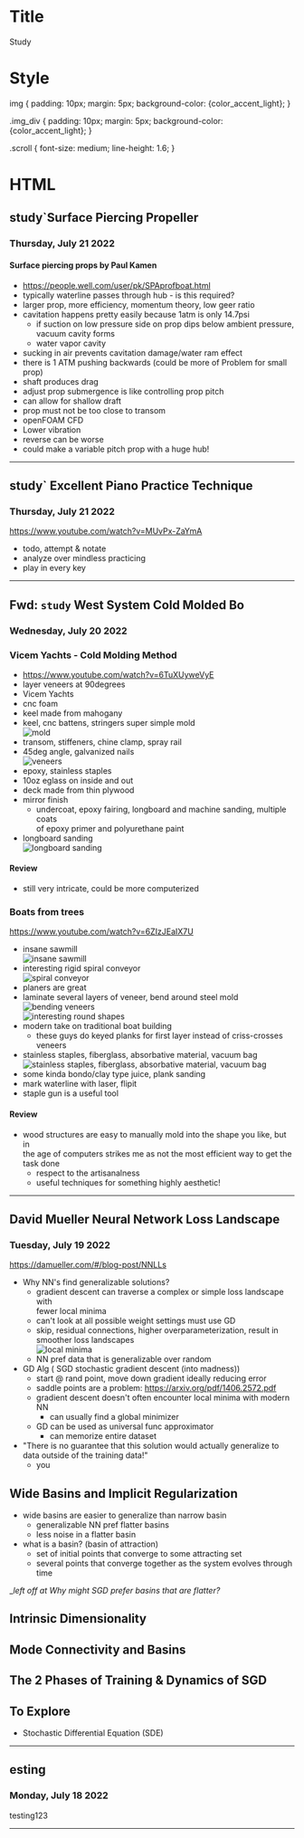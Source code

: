 
# Title
Study
        
# Style
img {
padding: 10px;
margin: 5px;
background-color: {color_accent_light}; 
}

.img_div {
padding: 10px;
margin: 5px;
background-color: {color_accent_light}; 
}
        

.scroll {
font-size: medium; 
line-height: 1.6;
}

# HTML
## study`Surface Piercing Propeller 
### Thursday, July 21 2022  
#### Surface piercing props by Paul Kamen  
- https://people.well.com/user/pk/SPAprofboat.html  
- typically waterline passes through hub - is this required?  
- larger prop, more efficiency, momentum theory, low geer ratio  
- cavitation happens pretty easily because 1atm is only 14.7psi  
  - if suction on low pressure side on prop dips below ambient pressure,  
vacuum cavity forms  
  - water vapor cavity  
- sucking in air prevents cavitation damage/water ram effect  
- there is 1 ATM pushing backwards (could be more of Problem for small prop)  
- shaft produces drag  
- adjust prop submergence is like controlling prop pitch  
- can allow for shallow draft  
- prop must not be too close to transom  
- openFOAM CFD  
- Lower vibration  
- reverse can be worse  
- could make a variable pitch prop with a huge hub!  

---  

## study` Excellent Piano Practice Technique 
### Thursday, July 21 2022  
 https://www.youtube.com/watch?v=MUvPx-ZaYmA  
- todo, attempt & notate  
- analyze over mindless practicing  
- play in every key  

---  

## Fwd: `study` West System Cold Molded Bo 
### Wednesday, July 20 2022  
### Vicem Yachts - Cold Molding Method  
- https://www.youtube.com/watch?v=6TuXUyweVyE  
- layer veneers at 90degrees  
- Vicem Yachts  
- cnc foam  
- keel made from mahogany  
- keel, cnc battens, stringers super simple mold  
![mold]("https://monksevillair.com/src/study/2022-07-20-Fwd:-`study`-West-System-Cold-Molded-Boa/im1.png")  
- transom, stiffeners, chine clamp, spray rail  
- 45deg angle, galvanized nails  
![veneers]("https://monksevillair.com/src/study/2022-07-20-Fwd:-`study`-West-System-Cold-Molded-Boa/im2.png")  
- epoxy, stainless staples  
- 10oz eglass on inside and out  
- deck made from thin plywood  
- mirror finish  
  - undercoat, epoxy fairing, longboard and machine sanding, multiple coats  
of epoxy primer and polyurethane paint  
- longboard sanding  
![longboard sanding]("https://monksevillair.com/src/study/2022-07-20-Fwd:-`study`-West-System-Cold-Molded-Boa/im3.png")  
  
#### Review  
- still very intricate, could be more computerized  
  
### Boats from trees  
https://www.youtube.com/watch?v=6ZIzJEaIX7U  
- insane sawmill  
 ![insane sawmill]("https://monksevillair.com/src/study/2022-07-20-Fwd:-`study`-West-System-Cold-Molded-Boa/im4.png")  
- interesting rigid spiral conveyor  
 ![spiral conveyor]("https://monksevillair.com/src/study/2022-07-20-Fwd:-`study`-West-System-Cold-Molded-Boa/im5.png")  
- planers are great  
- laminate several layers of veneer, bend around steel mold  
 ![bending veneers]("https://monksevillair.com/src/study/2022-07-20-Fwd:-`study`-West-System-Cold-Molded-Boa/im6.png")  
 ![interesting round shapes]("https://monksevillair.com/src/study/2022-07-20-Fwd:-`study`-West-System-Cold-Molded-Boa/im7.png")  
- modern take on traditional boat building  
  - these guys do keyed planks for first layer instead of criss-crosses  
veneers  
- stainless staples, fiberglass, absorbative material, vacuum bag  
 ![stainless staples, fiberglass, absorbative material, vacuum  
bag]("https://monksevillair.com/src/study/2022-07-20-Fwd:-`study`-West-System-Cold-Molded-Boa/im8.png")  
- some kinda bondo/clay type juice, plank sanding  
- mark waterline with laser, flipit  
- staple gun is a useful tool  
  
#### Review  
- wood structures are easy to manually mold into the shape you like, but in  
the age of computers strikes me as not the most efficient way to get the  
task done  
  - respect to the artisanalness  
  - useful techniques for something highly aesthetic!  

---  

## David Mueller Neural Network Loss Landscape 
### Tuesday, July 19 2022  
https://damueller.com/#/blog-post/NNLLs  
- Why NN's find generalizable solutions?  
  - gradient descent can traverse a complex or simple loss landscape with  
fewer local minima  
  - can't look at all possible weight settings must use GD  
  - skip, residual connections, higher overparameterization, result in  
smoother loss landscapes  
![local minima]("https://monksevillair.com/src/study/2022-07-19-David-Mueller-Neural-Network-Loss-Landscape/im1.png")  
  - NN pref data that is generalizable over random  
- GD Alg ( SGD stochastic gradient descent (into madness))  
  - start @ rand point, move down gradient ideally reducing error  
  - saddle points are a problem: https://arxiv.org/pdf/1406.2572.pdf  
  - gradient descent doesn't often encounter local minima with modern NN  
    - can usually find a global minimizer  
  - GD can be used as universal func approximator  
    - can memorize entire dataset  
- "There is no guarantee that this solution would actually generalize to  
data outside of the training data!"  
  - you  
  
## Wide Basins and Implicit Regularization  
- wide basins are easier to generalize than narrow basin  
  - generalizable NN pref flatter basins  
  - less noise in a flatter basin  
- what is a basin? (basin of attraction)  
  - set of initial points that converge to some attracting set  
  - several points that converge together as the system evolves through time  
  
__left off at Why might SGD prefer basins that are flatter?_  
  
## Intrinsic Dimensionality  
## Mode Connectivity and Basins  
## The 2 Phases of Training & Dynamics of SGD  
  
## To Explore  
- Stochastic Differential Equation (SDE)  

---  

## esting 
### Monday, July 18 2022  
testing123  

---  

